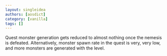 ```yaml
---
layout: singleidea
authors: [aosdict]
category: [vanilla]
tags: []
---
```

Quest monster generation gets reduced to almost nothing once the nemesis is defeated. Alternatively, monster spawn rate in the quest is very, very low, and more monsters are generated with the level.
